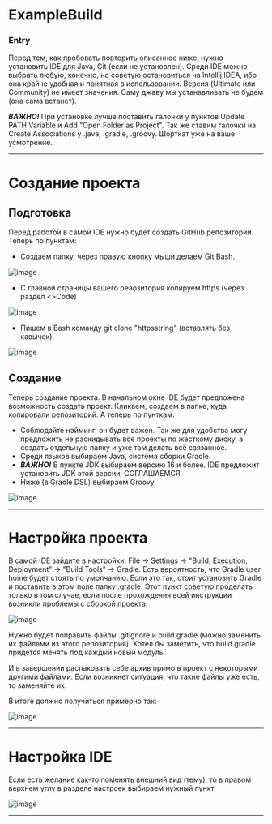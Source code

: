 # ExampleBuild

### Entry 

Перед тем, как пробовать повторить описанное ниже, нужно установить IDE для Java, Git (если не установлен). 
Среди IDE можно выбрать любую, конечно, но советую остановиться на Intellij IDEA, ибо она крайне удобная и приятная в использовании. Версия (Ultimate или Community) не имеет значения. Саму джаву мы устанавливать не будем (она сама встанет).
 


***ВАЖНО!*** При установке лучше поставить галочки у пунктов Update PATH Variable и Add "Open Folder as Project". Так же ставим галочки на Create Associations у .java, .gradle, .groovy. Шорткат уже на ваше усмотрение.
___

# Создание проекта

## Подготовка
Перед работой в самой IDE нужно будет создать GitHub репозиторий. Теперь по пунктам:

* Создаем папку, через правую кнопку мыши делаем Git Bash. 

![image](https://user-images.githubusercontent.com/131151302/234013625-05f3e56f-a19b-4249-8e2d-d7c3b25ad6b4.png)

* С главной страницы вашего реаозитория копируем https (через раздел <>Code)

![image](https://user-images.githubusercontent.com/131151302/234016386-cfaa4a4c-dd27-4183-aafa-368c44e4373e.png)

* Пишем в Bash команду git clone "httpsstring" (вставлять без кавычек).

![image](https://user-images.githubusercontent.com/131151302/234014082-802137d0-7dcd-4349-a4be-096a3c379d88.png)

## Создание
Теперь создание проекта. В начальном окне IDE будет предложена возможность создать проект. Кликаем, создаем в папке, куда копировали репозиторий. 
А теперь по пунткам:

* Соблюдайте нэйминг, он будет важен. Так же для удобства могу предложить не раскидывать все проекты по жесткому диску, а создать отдельную папку и уже там делать всё связанное.
* Среди языков выбираем Java, система сборки Gradle.
* ***ВАЖНО!*** В пункте JDK выбираем версию 16 и более. IDE предложит установить JDK этой версии, СОГЛАШАЕМСЯ.
* Ниже (в Gradle DSL) выбираем Groovy.

![image](https://user-images.githubusercontent.com/131151302/234014265-66b7c990-3aa5-469e-9395-9aa913e65eca.png)

___

# Настройка проекта

В самой IDE зайдите в настройки: File -> Settings -> "Build, Execution, Deployment" -> "Build Tools" -> Gradle. Есть вероятность, что Gradle user home будет стоять по умолчанию. Если это так, стоит установить Gradle и поставить в этом поле папку .gradle. Этот пункт советую проделать только в том случае, если после прохождения всей инструкции возникли проблемы с сборкой проекта.

![image](https://user-images.githubusercontent.com/131151302/234015690-16fa5b49-fa84-4b1d-b64a-4b12fb3622b6.png)

Нужно будет поправить файлы .gitignore и build.gradle (можно заменить их файлами из этого репозитория). Хотел бы заметить, что build.gradle придется менять под каждый новый модуль.

И в завершении распаковать себе архив прямо в проект с некоторыми другими файлами. Если возникнет ситуация, что такие файлы уже есть, то заменяйте их. 

В итоге должно получиться примерно так:

![image](https://user-images.githubusercontent.com/131151302/234015422-50d97c29-8be5-4e5a-81bc-013c6f102ebc.png)
 
___

# Настройка IDE

Если есть желание как-то поменять внешний вид (тему), то в правом верхнем углу в разделе настроек выбираем нужный пункт.

![image](https://user-images.githubusercontent.com/131151302/234003507-052cb6a3-babd-4921-bf4f-a414296baa93.png)


___
